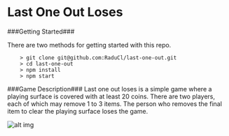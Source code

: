 # Last One Out Loses

###Getting Started###

There are two methods for getting started with this repo.

```
	> git clone git@github.com:RaduCl/last-one-out.git
	> cd last-one-out
	> npm install
	> npm start
```

###Game Description###
Last one out loses is a simple game where a playing surface is covered with at least 20 coins. There are two players, each of which may remove 1 to 3 items. The person who removes the final item to clear the playing surface loses the game.

![alt img](http://res.cloudinary.com/des3crator/image/upload/v1487254381/preview_tx92sa.png)
